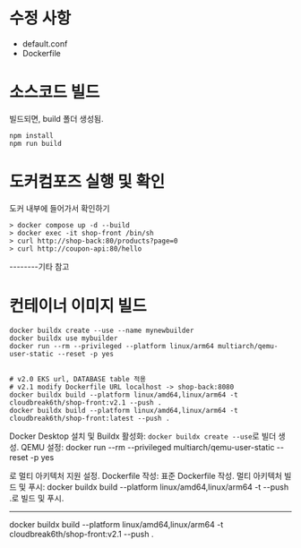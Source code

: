 # 수정 사항
- default.conf
- Dockerfile

# 소스코드 빌드
빌드되면, build 폴더 생성됨.
```
npm install
npm run build
```

# 도커컴포즈 실행 및 확인
도커 내부에 들어가서 확인하기
```
> docker compose up -d --build
> docker exec -it shop-front /bin/sh
> curl http://shop-back:80/products?page=0 
> curl http://coupon-api:80/hello
```

--------기타 참고


# 컨테이너 이미지 빌드
```
docker buildx create --use --name mynewbuilder
docker buildx use mybuilder
docker run --rm --privileged --platform linux/arm64 multiarch/qemu-user-static --reset -p yes


# v2.0 EKS url, DATABASE table 적용
# v2.1 modify Dockerfile URL localhost -> shop-back:8080
docker buildx build --platform linux/amd64,linux/arm64 -t cloudbreak6th/shop-front:v2.1 --push .
docker buildx build --platform linux/amd64,linux/arm64 -t cloudbreak6th/shop-front:latest --push .
```

Docker Desktop 설치 및 Buildx 활성화: `docker buildx create --use`로 빌더 생성.
QEMU 설정: 
docker run --rm --privileged multiarch/qemu-user-static --reset -p yes

로 멀티 아키텍처 지원 설정.
Dockerfile 작성: 표준 Dockerfile 작성.
멀티 아키텍처 빌드 및 푸시: docker buildx build --platform linux/amd64,linux/arm64 -t <your-image> --push .로 빌드 및 푸시.

-----------------


docker buildx build --platform linux/amd64,linux/arm64 -t cloudbreak6th/shop-front:v2.1 --push .